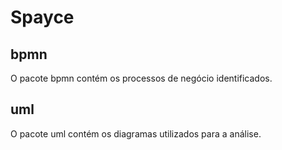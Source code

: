 # Spayce

## bpmn
O pacote bpmn contém os processos de negócio identificados.

## uml
O pacote uml contém os diagramas utilizados para a análise.